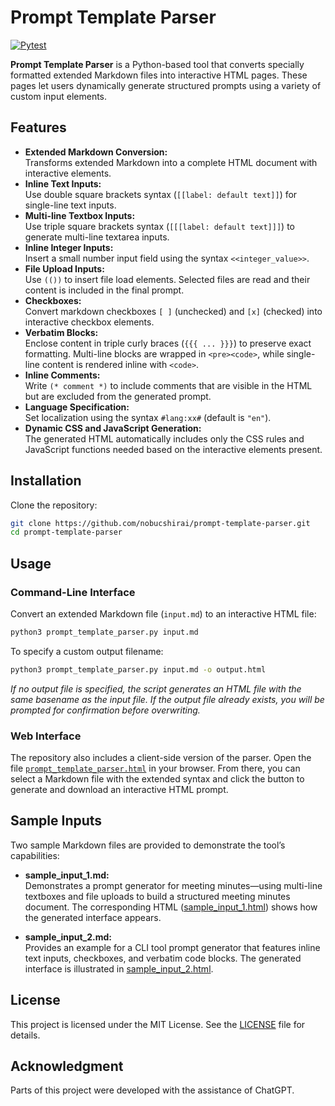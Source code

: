 # Prompt Template Parser

[![Pytest](https://github.com/nobucshirai/prompt-template-parser/actions/workflows/pytest.yml/badge.svg)](https://github.com/nobucshirai/prompt-template-parser/actions/workflows/pytest.yml)

**Prompt Template Parser** is a Python-based tool that converts specially formatted extended Markdown files into interactive HTML pages. These pages let users dynamically generate structured prompts using a variety of custom input elements.

## Features

- **Extended Markdown Conversion:**  
  Transforms extended Markdown into a complete HTML document with interactive elements.
- **Inline Text Inputs:**  
  Use double square brackets syntax (`[[label: default text]]`) for single-line text inputs.
- **Multi-line Textbox Inputs:**  
  Use triple square brackets syntax (`[[[label: default text]]]`) to generate multi-line textarea inputs.
- **Inline Integer Inputs:**  
  Insert a small number input field using the syntax `<<integer_value>>`.  
- **File Upload Inputs:**  
  Use `(())` to insert file load elements. Selected files are read and their content is included in the final prompt.
- **Checkboxes:**  
  Convert markdown checkboxes `[ ]` (unchecked) and `[x]` (checked) into interactive checkbox elements.
- **Verbatim Blocks:**  
  Enclose content in triple curly braces (`{{{ ... }}}`) to preserve exact formatting. Multi-line blocks are wrapped in `<pre><code>`, while single-line content is rendered inline with `<code>`.
- **Inline Comments:**  
  Write `(* comment *)` to include comments that are visible in the HTML but are excluded from the generated prompt.
- **Language Specification:**  
  Set localization using the syntax `#lang:xx#` (default is `"en"`).
- **Dynamic CSS and JavaScript Generation:**  
  The generated HTML automatically includes only the CSS rules and JavaScript functions needed based on the interactive elements present.

## Installation

Clone the repository:

```bash
git clone https://github.com/nobucshirai/prompt-template-parser.git
cd prompt-template-parser
```

## Usage

### Command-Line Interface

Convert an extended Markdown file (`input.md`) to an interactive HTML file:

```bash
python3 prompt_template_parser.py input.md
```

To specify a custom output filename:

```bash
python3 prompt_template_parser.py input.md -o output.html
```

*If no output file is specified, the script generates an HTML file with the same basename as the input file. If the output file already exists, you will be prompted for confirmation before overwriting.*

### Web Interface

The repository also includes a client-side version of the parser. Open the file [`prompt_template_parser.html`](prompt_template_parser.html) in your browser. From there, you can select a Markdown file with the extended syntax and click the button to generate and download an interactive HTML prompt.

## Sample Inputs

Two sample Markdown files are provided to demonstrate the tool’s capabilities:

- **sample_input_1.md:**  
  Demonstrates a prompt generator for meeting minutes—using multi-line textboxes and file uploads to build a structured meeting minutes document. The corresponding HTML ([sample_input_1.html](sample_input_1.html)) shows how the generated interface appears.

- **sample_input_2.md:**  
  Provides an example for a CLI tool prompt generator that features inline text inputs, checkboxes, and verbatim code blocks. The generated interface is illustrated in [sample_input_2.html](sample_input_2.html).

## License

This project is licensed under the MIT License. See the [LICENSE](LICENSE) file for details.

## Acknowledgment

Parts of this project were developed with the assistance of ChatGPT.